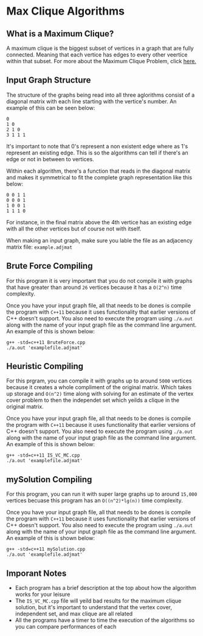 # Max Clique Algorithms

## What is a Maximum Clique?
A maximum clique is the biggest subset of vertices in a graph that are fully connected. Meaning that each vertice has edges to every other veertice within that subset. For more about the Maximum Clique Problem, click [here.](https://en.wikipedia.org/wiki/Clique_problem)

## Input Graph Structure
The structure of the graphs being read into all three aglorithms consist of a diagonal matrix with each line starting with the vertice's number. An example of this can be seen below:

```
0
1 0
2 1 0
3 1 1 1
```

It's important to note that 0's represent a non existent edge where as 1's represent an existing edge. This is so the algorithms can tell if there's an edge or not in between to vertices.

Within each algorithm, there's a function that reads in the diagonal matrix and makes it symmetrical to fit the complete graph representation like this below:

```
0 0 1 1
0 0 0 1
1 0 0 1
1 1 1 0
```

For instance, in the final matrix above the 4th vertice has an existing edge with all the other vertices but of course not with itself.

When making an input graph, make sure you lable the file as an adjacency matrix file: 
```example.adjmat```

## Brute Force Compiling
For this program it is very important that you do not compile it with graphs that have greater than around `26` vertices because it has a `O(2^n)` time complexity.

Once you have your input graph file, all that needs to be dones is compile the program with `C++11` because it uses functionality that earlier versions of C++ doesn't support. You also need to execute the program using `./a.out` along with the name of your input graph file as the command line argument. An example of this is shown below:
```
g++ -std=c++11 BruteForce.cpp
./a.out 'examplefile.adjmat'
```

## Heuristic Compiling
For this prgram, you can compile it with graphs up to around `5000` vertices because it creates a whole compliment of the original matrix. Which takes up storage and `O(n^2)` time along with solving for an estimate of the vertex cover problem to then the independet set which yeilds a clique in the original matrix.

Once you have your input graph file, all that needs to be dones is compile the program with `C++11` because it uses functionality that earlier versions of C++ doesn't support. You also need to execute the program using `./a.out` along with the name of your input graph file as the command line argument. An example of this is shown below:
```
g++ -std=c++11 IS_VC_MC.cpp
./a.out 'examplefile.adjmat'
```

## mySolution Compiling
For this program, you can run it with super large graphs up to around `15,000` vertices becuase this program has an `O((n^2)*lg(n))` time complexity. 

Once you have your input graph file, all that needs to be dones is compile the program with `C++11` because it uses functionality that earlier versions of C++ doesn't support. You also need to execute the program using `./a.out` along with the name of your input graph file as the command line argument. An example of this is shown below:
```
g++ -std=c++11 mySolution.cpp
./a.out 'examplefile.adjmat'
```

## Imporant Notes
- Each program has a brief description at the top about how the algorithm works for your leisure
- The `IS_VC_MC.cpp` file will yeild bad results for the maximum clique solution, but it's important to understand that the vertex cover, independent set, and max clique are all related
- All the programs have a timer to time the execution of the algorithms so you can compare performances of each

